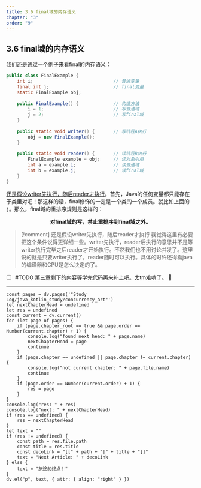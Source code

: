 ```yaml
---
title: 3.6 final域的内存语义
chapter: "3"
order: "9"
---
```

## 3.6 final域的内存语义

我们还是通过一个例子来看final的内存语义：

```java
public class FinalExample {  
    int i;                              // 普通变量
    final int j;                        // final变量 
    static FinalExample obj;  
  
    public FinalExample() {             // 构造方法  
        i = 1;                          // 写普通域  
        j = 2;                          // 写final域  
    }  
  
    public static void writer() {       // 写线程A执行  
        obj = new FinalExample();  
    }  
  
    public static void reader() {       // 读线程B执行  
        FinalExample example = obj;     // 读对象引用  
        int a = example.i;              // 读普通域  
        int b = example.j;              // 读final域  
    }  
}
```

<u>还是假设writer先执行，随后reader才执行</u>。首先，Java的任何变量都只能存在于类里对吧！那这样的话，final修饰的一定是一个类的一个成员。就比如上面的`j`。那么，final域的重排序规则是这样的：

**<center>对final域的写，禁止重排序到final域之外。</center>**

> [!comment] 还是假设writer先执行，随后reader才执行
> 我觉得这里有必要把这个条件说得更详细一些。writer先执行，reader后执行的意思并不是等writer执行完毕之后reader才开始执行。不然我们也不用讨论并发了。这里说的就是只要writer执行了，reader随时可以执行。具体的时许还得看java的编译器和CPU是怎么决定的了。

- [ ] #TODO 第三章剩下的内容等学完代码再来补上吧。太tm难啃了。 🔽

---

```dataviewjs
const pages = dv.pages('"Study Log/java_kotlin_study/concurrency_art"')
let nextChapterHead = undefined
let res = undefined
const current = dv.current()
for (let page of pages) {
	if (page.chapter_root == true && page.order == Number(current.chapter) + 1) {
		console.log("found next head: " + page.name)
		nextChapterHead = page
		continue
	}
	if (page.chapter == undefined || page.chapter != current.chapter) {
		console.log("not current chapter: " + page.file.name)
		continue
	}
	if (page.order == Number(current.order) + 1) {
		res = page
	}
}
console.log("res: " + res)
console.log("next: " + nextChapterHead)
if (res == undefined) {
	res = nextChapterHead
}
let text = ""
if (res != undefined) {
	const path = res.file.path
	const title = res.title
	const decoLink = "[[" + path + "|" + title + "]]"
	text = "Next Article: " + decoLink
} else {
	text = "旅途的终点！"
}
dv.el("p", text, { attr: { align: "right" } })
```